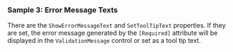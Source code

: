 ### Sample 3: Error Message Texts

There are the `ShowErrorMessageText` and `SetToolTipText` properties. If they are set, the error message generated by the `[Required]` attribute
will be displayed in the `ValidationMessage` control or set as a tool tip text.